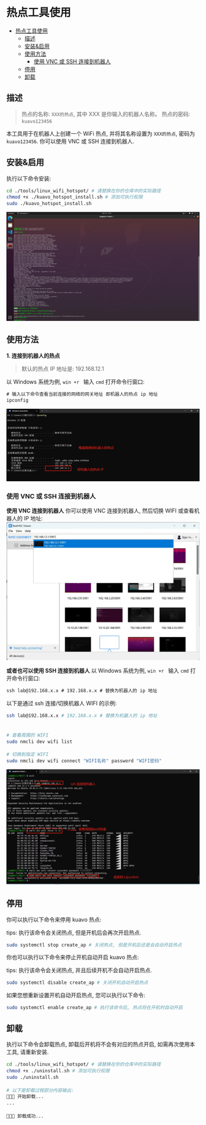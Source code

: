 # 热点工具使用

- [热点工具使用](#热点工具使用)
  - [描述](#描述)
  - [安装\&启用](#安装启用)
  - [使用方法](#使用方法)
    - [使用 VNC 或 SSH 连接到机器人](#使用-vnc-或-ssh-连接到机器人)
  - [停用](#停用)
  - [卸载](#卸载)


## 描述
> 热点的名称: `XXX的热点`, 其中 XXX 是你输入的机器人名称。
> 热点的密码: `kuavo123456`

本工具用于在机器人上创建一个 WiFi 热点, 并将其名称设置为 `XXX的热点`, 密码为 `kuavo123456`. 你可以使用 VNC 或 SSH 连接到机器人.


## 安装&启用
执行以下命令安装:
```bash
cd ./tools/linux_wifi_hotspot/ # 请替换在你的仓库中的实际路径
chmod +x ./kuavo_hotspot_install.sh # 添加可执行权限
sudo ./kuavo_hotspot_install.sh
```
![](./images/install.png)

## 使用方法
**1. 连接到机器人的热点**
> 默认的热点 IP 地址是: 192.168.12.1

以 Windows 系统为例, `win +r ` 输入 `cmd` 打开命令行窗口:
```bat
# 输入以下命令查看当前连接的网络的网关地址 即机器人的热点 ip 地址
ipconfig 
```
![alt text](./images/查看网关.jpg)

### 使用 VNC 或 SSH 连接到机器人
**使用 VNC 连接到机器人**
你可以使用 VNC 连接到机器人, 然后切换 WIFI 或查看机器人的 IP 地址:
![alt text](./images/VNC连接.jpg)

**或者也可以使用 SSH 连接到机器人**
以 Windows 系统为例, `win +r ` 输入 `cmd` 打开命令行窗口:
```bat
ssh lab@192.168.x.x # 192.168.x.x # 替换为机器人的 ip 地址
```

以下是通过 ssh 连接/切换机器人 WIFI 的示例:
```bash
ssh lab@192.168.x.x # 192.168.x.x # 替换为机器人的 ip 地址


# 查看周围的 WIFI
sudo nmcli dev wifi list

# 切换到指定 WIFI
sudo nmcli dev wifi connect "WIFI名称" password "WIFI密码"
```
![alt text](./images/连接机器人wifi.jpg)


## 停用
你可以执行以下命令来停用 kuavo 热点:

tips: 执行该命令会关闭热点, 但是开机后会再次开启热点.
```bash
sudo systemctl stop create_ap # 关闭热点, 但是开机后还是会自动开启热点
```
你也可以执行以下命令来停止开机自动开启 kuavo 热点:

tips: 执行该命令会关闭热点, 并且后续开机不会自动开启热点.
```bash
sudo systemctl disable create_ap # 关闭开机自动开启热点
```

如果您想重新设置开机自动开启热点, 您可以执行以下命令:
```bash 
sudo systemctl enable create_ap # 执行该命令后, 热点将在开机时自动开启
```

## 卸载
执行以下命令会卸载热点, 卸载后开机将不会有对应的热点开启, 如需再次使用本工具, 请重新安装.
```bash
cd ./tools/linux_wifi_hotspot/ # 请替换在你的仓库中的实际路径
chmod +x ./uninstall.sh # 添加可执行权限
sudo ./uninstall.sh

# 以下是卸载过程部分内容输出:
🚀🚀🚀 开始卸载...
...

🚀🚀🚀 卸载成功...
```
